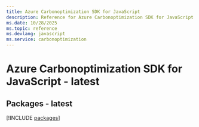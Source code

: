 ```yaml
---
title: Azure Carbonoptimization SDK for JavaScript
description: Reference for Azure Carbonoptimization SDK for JavaScript
ms.date: 10/28/2025
ms.topic: reference
ms.devlang: javascript
ms.service: carbonoptimization
---
```

# Azure Carbonoptimization SDK for JavaScript - latest
## Packages - latest
[!INCLUDE [packages](carbonoptimization-index.md)]